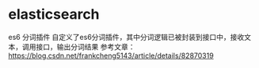 # elasticsearch
es6 分词插件
自定义了es6分词插件，其中分词逻辑已被封装到接口中，接收文本，调用接口，输出分词结果 
参考文章：https://blog.csdn.net/frankcheng5143/article/details/82870319
